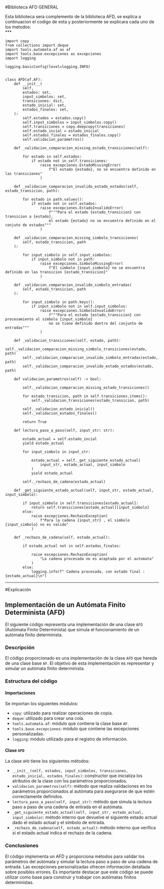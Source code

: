 #Biblioteca AFD GENERAL

<div class=text-justify>
Esta biblioteca sera complemento de la biblioteca AFD, se explica a continuacion el codigo de esta y posteriormente se explicara cada uno de los metodos:
</div>
***

```
import copy
from collections import deque
import tools.automata.af as af
import tools.base.excepciones as excepciones
import logging

logging.basicConfig(level=logging.INFO)


class AFD(af.AF):
    def __init__(
        self,
        estados: set,
        input_simbolos: set,
        transiciones: dict,
        estado_inicial: set,
        estados_finales: set,
    ):
        self.estados = estados.copy()
        self.input_simbolos = input_simbolos.copy()
        self.transiciones = copy.deepcopy(transiciones)
        self.estado_incial = estado_inicial
        self.estados_finales = estados_finales.copy()
        self.validacion_parametros()

    def _validacion_comparacion_missing_estado_transiciones(self):

        for estado in self.estados:
            if estado not in self.transiciones:
                raise excepciones.EstadoMissingError(
                    f"El estado {estado}, no se encuentra definido en las transiciones"
                )

    def _validacion_comparacion_invalido_estado_estados(self, estado_transicion, path):

        for estado in path.values():
            if estado not in self.estados:
                raise excepciones.EstadoInvalidoError(
                    f"""Para el estado {estado_transicion} con transicion a {estado},
                    el estado {estado} no se encuentra definido en el conjuto de estados"""
                )

    def _validacion_comparacion_missing_simbolo_transiciones(
        self, estado_transicion, path
    ):

        for input_simbolo in self.input_simbolos:
            if input_simbolo not in path:
                raise excepciones.SimboloMissingError(
                    f"El simbolo {input_simbolo} no se encuentra definido en las transicion {estado_transicion}"
                )

    def _validacion_comparacion_invalido_simbolo_entradas(
        self, estado_transicion, path
    ):

        for input_simbolo in path.keys():
            if input_simbolo not in self.input_simbolos:
                raise excepciones.SimboloInvalidoError(
                    f"""Para el estado {estado_transicion} con procesamiento al simbolo {input_simbolo}
                    no se tiene definido dentro del conjunto de entradas"""
                )

    def _validacion_transiciones(self, estado, path):
        self._validacion_comparacion_missing_simbolo_transiciones(estado, path)
        self._validacion_comparacion_invalido_simbolo_entradas(estado, path)
        self._validacion_comparacion_invalido_estado_estados(estado, path)

    def validacion_parametros(self) -> bool:

        self._validacion_comparacion_missing_estado_transiciones()

        for estado_transicion, path in self.transiciones.items():
            self._validacion_transiciones(estado_transicion, path)

        self._validacion_estado_inicial()
        self._validacion_estados_finales()

        return True

    def lectura_paso_a_paso(self, input_str: str):

        estado_actual = self.estado_incial
        yield estado_actual

        for input_simbolo in input_str:

            estado_actual = self._get_siguiente_estado_actual(
                input_str, estado_actual, input_simbolo
            )
            yield estado_actual

        self._rechazo_de_cadena(estado_actual)

    def _get_siguiente_estado_actual(self, input_str, estado_actual, input_simbolo):

        if input_simbolo in self.transiciones[estado_actual]:
            return self.transiciones[estado_actual][input_simbolo]
        else:
            raise excepciones.RechazoException(
                f"Para la cadena {input_str} , el simbolo {input_simbolo} no es valido"
            )

    def _rechazo_de_cadena(self, estado_actual):

        if estado_actual not in self.estados_finales:

            raise excepciones.RechazoException(
                "La cadena procesada no es aceptada por el automata"
            )
        else:
            logging.info(f" Cadena procesada, con estado final : {estado_actual}\n")
```
***






#Explicación



## Implementación de un Autómata Finito Determinista (AFD)

El siguiente código representa una implementación de una clase `AFD` (Autómata Finito Determinista) que simula el funcionamiento de un autómata finito determinista.

### Descripción

El código proporcionado es una implementación de la clase `AFD` que hereda de una clase base `AF`. El objetivo de esta implementación es representar y simular un autómata finito determinista.

### Estructura del código

#### Importaciones

Se importan los siguientes módulos:

- `copy`: utilizado para realizar operaciones de copia.
- `deque`: utilizado para crear una cola.
- `tools.automata.af`: módulo que contiene la clase base `AF`.
- `tools.base.excepciones`: módulo que contiene las excepciones personalizadas.
- `logging`: módulo utilizado para el registro de información.

#### Clase `AFD`

La clase `AFD` tiene los siguientes métodos:

- `__init__(self, estados, input_simbolos, transiciones, estado_inicial, estados_finales)`: constructor que inicializa los atributos de la clase con los parámetros proporcionados.
- `validacion_parametros(self)`: método que realiza validaciones en los parámetros proporcionados al autómata para asegurarse de que estén correctamente definidos.
- `lectura_paso_a_paso(self, input_str)`: método que simula la lectura paso a paso de una cadena de entrada en el autómata.
- `_get_siguiente_estado_actual(self, input_str, estado_actual, input_simbolo)`: método interno que devuelve el siguiente estado actual dado el estado actual y el símbolo de entrada.
- `_rechazo_de_cadena(self, estado_actual)`: método interno que verifica si el estado actual indica el rechazo de la cadena.

### Conclusiones

El código implementa un AFD y proporciona métodos para validar los parámetros del autómata y simular la lectura paso a paso de una cadena de entrada. Las excepciones personalizadas ofrecen información detallada sobre posibles errores. Es importante destacar que este código se puede utilizar como base para construir y trabajar con autómatas finitos deterministas.


